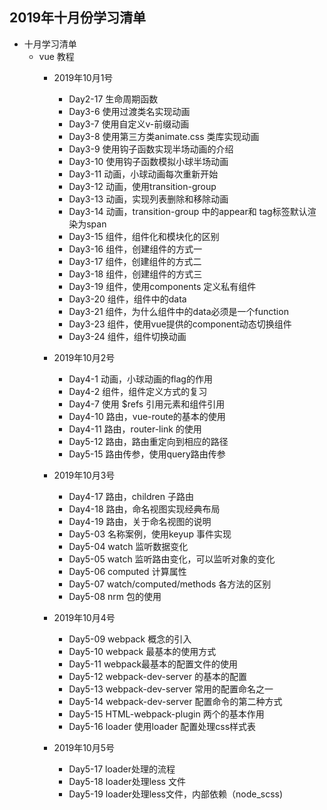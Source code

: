 ## 2019年十月份学习清单

- 十月学习清单
    - vue 教程
       - 2019年10月1号
            - Day2-17 生命周期函数
            - Day3-6 使用过渡类名实现动画
            - Day3-7 使用自定义v-前缀动画
            - Day3-8 使用第三方类animate.css 类库实现动画
            - Day3-9 使用钩子函数实现半场动画的介绍
            - Day3-10 使用钩子函数模拟小球半场动画
            - Day3-11 动画，小球动画每次重新开始
            - Day3-12 动画，使用transition-group 
            - Day3-13 动画，实现列表删除和移除动画
            - Day3-14 动画，transition-group 中的appear和 tag标签默认渲染为span
            - Day3-15 组件，组件化和模块化的区别
            - Day3-16 组件，创建组件的方式一
            - Day3-17 组件，创建组件的方式二
            - Day3-18 组件，创建组件的方式三
            - Day3-19 组件，使用components 定义私有组件
            - Day3-20 组件，组件中的data
            - Day3-21 组件，为什么组件中的data必须是一个function
            - Day3-23 组件，使用vue提供的component动态切换组件
            - Day3-24 组件，组件切换动画

        - 2019年10月2号
            - Day4-1 动画，小球动画的flag的作用
            - Day4-2 组件，组件定义方式的复习
            - Day4-7 使用 $refs 引用元素和组件引用
            - Day4-10 路由，vue-route的基本的使用
            - Day4-11 路由，router-link 的使用
            - Day5-12 路由，路由重定向到相应的路径
            - Day5-15 路由传参，使用query路由传参
        - 2019年10月3号
            - Day4-17 路由，children 子路由
            - Day4-18 路由，命名视图实现经典布局
            - Day4-19 路由，关于命名视图的说明
            - Day5-03 名称案例，使用keyup 事件实现
            - Day5-04 watch 监听数据变化
            - Day5-05 watch 监听路由变化，可以监听对象的变化
            - Day5-06 computed 计算属性
            - Day5-07 watch/computed/methods 各方法的区别
            - Day5-08 nrm 包的使用

        - 2019年10月4号
            - Day5-09 webpack 概念的引入
            - Day5-10 webpack 最基本的使用方式
            - Day5-11 webpack最基本的配置文件的使用
            - Day5-12 webpack-dev-server 的基本的配置
            - Day5-13 webpack-dev-server 常用的配置命名之一
            - Day5-14 webpack-dev-server 配置命令的第二种方式
            - Day5-15 HTML-webpack-plugin 两个的基本作用
            - Day5-16 loader 使用loader 配置处理css样式表

        - 2019年10月5号
            - Day5-17 loader处理的流程
            - Day5-18 loader处理less 文件
            - Day5-19 loader处理less文件，内部依赖（node_scss)